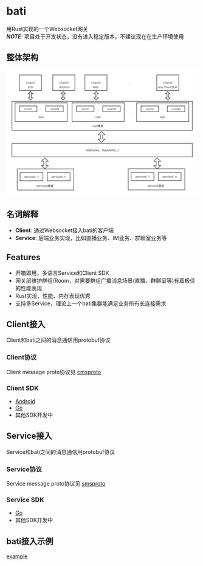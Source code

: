 # bati 

用Rust实现的一个Websocket网关  
***NOTE***: 项目处于开发状态，没有进入稳定版本，不建议现在在生产环境使用

## 整体架构
![avatar](https://github.com/batigo/resource/blob/master/bati-arch.png)

## 名词解释
- ****Client****: 通过Websocket接入bati的客户端
- ****Service****: 后端业务实现，比如直播业务、IM业务、群聊室业务等

## Features
- 开箱即用，多语言Service和Client SDK
- 网关层维护群组/Room，对需要群组广播消息场景(直播、群聊室等)有着极佳的性能表现 
- Rust实现，性能、内存表现优秀 
- 支持多Service，理论上一个bati集群能满足业务所有长连接需求

## Client接入
Client和bati之间的消息通信用protobuf协议

### Client协议
Client message proto协议见 [cmsproto](https://github.com/batigo/cmsgproto)

### Client SDK
- [Android](https://github.com/batigo/bati-android-sdk)
- [Go](https://github.com/batigo/baticli-go)
- 其他SDK开发中

## Service接入
Service和bati之间的消息通信用protobuf协议

### Service协议
Service message proto协议见 [smsproto](https://github.com/batigo/smsgproto)

### Service SDK
- [Go](https://github.com/batigo/bati-go)
- 其他SDK开发中

## bati接入示例
[example](https://github.com/batigo/examples)